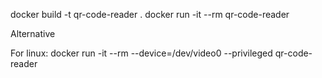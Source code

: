 
docker build -t qr-code-reader .
docker run -it --rm qr-code-reader

Alternative 

For linux: docker run -it --rm --device=/dev/video0 --privileged qr-code-reader


